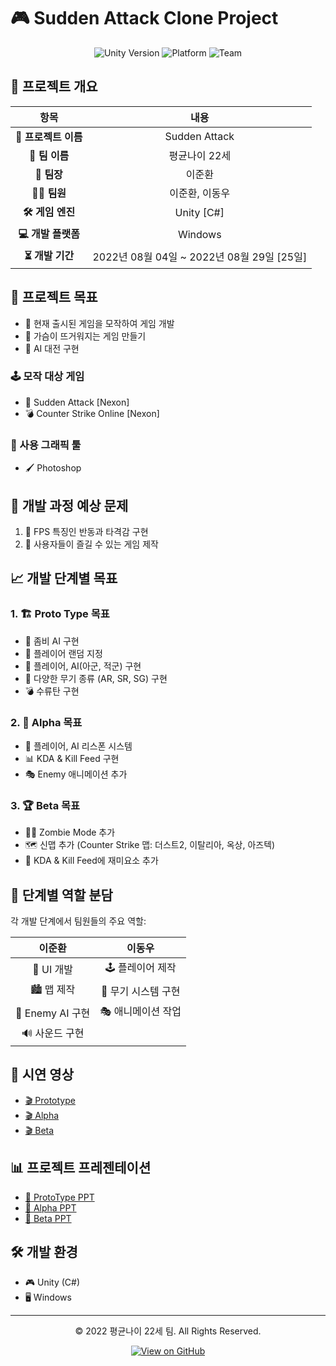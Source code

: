 # 🎮 Sudden Attack Clone Project

<p align="center">
  <img src="https://img.shields.io/badge/Unity-2020.3%2B-blue?style=for-the-badge&logo=unity" alt="Unity Version">
  <img src="https://img.shields.io/badge/Platform-Windows-brightgreen?style=for-the-badge&logo=windows" alt="Platform">
  <img src="https://img.shields.io/badge/Team-Average%20Age%2022-orange?style=for-the-badge" alt="Team">
</p>

## 📌 프로젝트 개요

| 항목 | 내용 |
|:---:|:---:|
| **🎯 프로젝트 이름** | Sudden Attack |
| **👥 팀 이름** | 평균나이 22세 |
| **👑 팀장** | 이준환 |
| **🧑‍💻 팀원** | 이준환, 이동우 |
| **🛠 게임 엔진** | Unity [C#] |
| **💻 개발 플랫폼** | Windows |
| **⏳ 개발 기간** | 2022년 08월 04일 ~ 2022년 08월 29일 [25일] |

## 🚀 프로젝트 목표

- 🎯 현재 출시된 게임을 모작하여 게임 개발
- 💖 가슴이 뜨거워지는 게임 만들기
- 🤖 AI 대전 구현

### 🕹 모작 대상 게임
- 🔫 Sudden Attack [Nexon]
- 💣 Counter Strike Online [Nexon]

### 🎨 사용 그래픽 툴
- 🖌 Photoshop

## 🧠 개발 과정 예상 문제

1. 🔫 FPS 특징인 반동과 타격감 구현
2. 🎉 사용자들이 즐길 수 있는 게임 제작

## 📈 개발 단계별 목표

### 1. 🏗 Proto Type 목표
- 🧟 좀비 AI 구현
- 🎲 플레이어 랜덤 지정
- 👥 플레이어, AI(아군, 적군) 구현
- 🔫 다양한 무기 종류 (AR, SR, SG) 구현
- 💣 수류탄 구현

### 2. 🚀 Alpha 목표
- 🔄 플레이어, AI 리스폰 시스템
- 📊 KDA & Kill Feed 구현
- 🎭 Enemy 애니메이션 추가

### 3. 🏆 Beta 목표
- 🧟‍♂️ Zombie Mode 추가
- 🗺 신맵 추가 (Counter Strike 맵: 더스트2, 이탈리아, 옥상, 아즈텍)
- 🎉 KDA & Kill Feed에 재미요소 추가

## 👥 단계별 역할 분담

각 개발 단계에서 팀원들의 주요 역할:

| 이준환 | 이동우 |
|:---:|:---:|
| 🎨 UI 개발 | 🕹 플레이어 제작 |
| 🏙 맵 제작 | 🔫 무기 시스템 구현 |
| 🤖 Enemy AI 구현 | 🎭 애니메이션 작업 |
| 🔊 사운드 구현 |  |

## 🎥 시연 영상

- [🎬 Prototype](https://youtu.be/yDdjH7rceeQ)
- [🎬 Alpha](https://youtu.be/X9W4KmASgPY)
- [🎬 Beta](https://youtu.be/fqY9Zu4vfF4)

## 📊 프로젝트 프레젠테이션

- [📑 ProtoType PPT](https://docs.google.com/presentation/d/1X8igBp3CvN5QppVVMUNFbzC-wfxyxtj4/edit?usp=sharing&ouid=105046148704404931105&rtpof=true&sd=true)
- [📑 Alpha PPT](https://docs.google.com/presentation/d/1TSQE04h3An5ELfnmQLh4cUM8dPMKWxJV/edit?usp=sharing&ouid=105046148704404931105&rtpof=true&sd=true)
- [📑 Beta PPT](https://docs.google.com/presentation/d/1E04k984IG_e_milzimnDxIjwRcJEs6Dh/edit?usp=sharing&ouid=105046148704404931105&rtpof=true&sd=true)

## 🛠 개발 환경
- 🎮 Unity (C#)
- 🖥 Windows

---

<p align="center">
  © 2022 평균나이 22세 팀. All Rights Reserved.
</p>

<p align="center">
  <a href="https://github.com/junans0boi/Clone_SuddenAttack_Unity">
    <img src="https://img.shields.io/badge/GitHub-View%20on%20GitHub-blue?style=for-the-badge&logo=github" alt="View on GitHub">
  </a>
</p>
